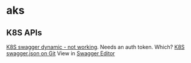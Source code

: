 # aks

## K8S APIs
[K8S swagger dynamic - not working](https://b2cmt-aks-b2cmtaks-rg-568158-5ba957cb.hcp.westus3.azmk8s.io/openapi/v2). Needs an auth token. Which?
[K8S swagger.json on Git](https://raw.githubusercontent.com/kubernetes/kubernetes/master/api/openapi-spec/swagger.json)
View in [Swagger Editor](https://editor.swagger.io/)
